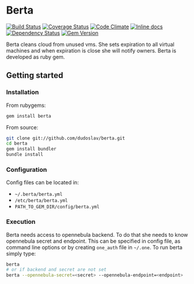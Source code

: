 # Berta

[![Build Status](https://travis-ci.org/dudoslav/berta.svg?branch=master)](https://travis-ci.org/dudoslav/berta)
[![Coverage Status](https://coveralls.io/repos/github/dudoslav/berta/badge.svg?branch=master)](https://coveralls.io/github/dudoslav/berta?branch=master)
[![Code Climate](https://codeclimate.com/github/dudoslav/berta/badges/gpa.svg)](https://codeclimate.com/github/dudoslav/berta)
[![Inline docs](http://inch-ci.org/github/dudoslav/berta.svg?branch=master)](http://inch-ci.org/github/dudoslav/berta)
[![Dependency Status](https://gemnasium.com/badges/github.com/dudoslav/berta.svg)](https://gemnasium.com/github.com/dudoslav/berta)
[![Gem Version](https://badge.fury.io/rb/berta.svg)](https://badge.fury.io/rb/berta)

Berta cleans cloud from unused vms. She sets expiration to all virtual machines
and when expiration is close she will notify owners. Berta is developed as ruby gem.

## Getting started

### Installation

From rubygems:

```bash
gem install berta
```

From source:

```bash
git clone git://github.com/dudoslav/berta.git
cd berta
gem install bundler
bundle install
```

### Configuration

Config files can be located in:
* `~/.berta/berta.yml`
* `/etc/berta/berta.yml`
* `PATH_TO_GEM_DIR/config/berta.yml`

### Execution

Berta needs access to opennebula backend. To do that she needs to know opennebula
secret and endpoint. This can be specified in config file, as command line options or
by creating `one_auth` file in `~/.one`.
To run berta simply type:
```bash
berta
# or if backend and secret are not set
berta --opennebula-secret=<secret> --opennebula-endpoint=<endpoint>
```

